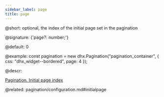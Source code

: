 ```yaml
---
sidebar_label: page
title: page
---          
```


@short: optional, the index of the initial page set in the pagination

@signature: {'page?: number;'}

@default: 0

@example: 
const pagination = new dhx.Pagination("pagination_container", {
    css: "dhx_widget--bordered",
    page: 4 
});


@descr: 

[Pagination. Initial page index](https://snippet.dhtmlx.com/5vwz8tgb)

@related: pagination/configuration.md#initialpage
